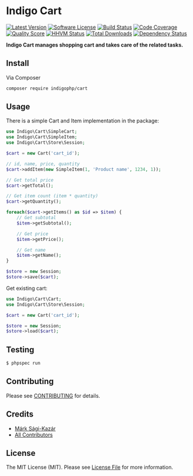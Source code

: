 # Indigo Cart

[![Latest Version](https://img.shields.io/github/release/indigophp/cart.svg?style=flat-square)](https://github.com/indigophp/cart/releases)
[![Software License](https://img.shields.io/badge/license-MIT-brightgreen.svg?style=flat-square)](LICENSE.md)
[![Build Status](https://img.shields.io/travis/indigophp/cart/develop.svg?style=flat-square)](https://travis-ci.org/indigophp/cart)
[![Code Coverage](https://img.shields.io/scrutinizer/coverage/g/indigophp/cart.svg?style=flat-square)](https://scrutinizer-ci.com/g/indigophp/cart)
[![Quality Score](https://img.shields.io/scrutinizer/g/indigophp/cart.svg?style=flat-square)](https://scrutinizer-ci.com/g/indigophp/cart)
[![HHVM Status](https://img.shields.io/hhvm/indigophp/cart.svg?style=flat-square)](http://hhvm.h4cc.de/package/indigophp/cart)
[![Total Downloads](https://img.shields.io/packagist/dt/indigophp/cart.svg?style=flat-square)](https://packagist.org/packages/indigophp/cart)
[![Dependency Status](https://www.versioneye.com/user/projects/53c95da0c2756785da000026/badge.svg?style=flat)](https://www.versioneye.com/user/projects/53c95da0c2756785da000026)

**Indigo Cart manages shopping cart and takes care of the related tasks.**


## Install

Via Composer

``` bash
composer require indigophp/cart
```


## Usage

There is a simple Cart and Item implementation in the package:

``` php
use Indigo\Cart\SimpleCart;
use Indigo\Cart\SimpleItem;
use Indigo\Cart\Store\Session;

$cart = new Cart('cart_id');

// id, name, price, quantity
$cart->addItem(new SimpleItem(1, 'Product name', 1234, 1));

// Get total price
$cart->getTotal();

// Get item count (item * quantity)
$cart->getQuantity();

foreach($cart->getItems() as $id => $item) {
    // Get subtotal
    $item->getSubtotal();

    // Get price
    $item->getPrice();

    // Get name
    $item->getName();
}

$store = new Session;
$store->save($cart);
```

Get existing cart:

``` php
use Indigo\Cart\Cart;
use Indigo\Cart\Store\Session;

$cart = new Cart('cart_id');

$store = new Session;
$store->load($cart);
```


## Testing

``` bash
$ phpspec run
```


## Contributing

Please see [CONTRIBUTING](https://github.com/indigophp/cart/blob/develop/CONTRIBUTING.md) for details.


## Credits

- [Márk Sági-Kazár](https://github.com/sagikazarmark)
- [All Contributors](https://github.com/indigophp/cart/contributors)


## License

The MIT License (MIT). Please see [License File](https://github.com/indigophp/cart/blob/develop/LICENSE) for more information.
